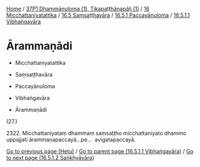 
[Home](/) / [37P1 Dhammānuloma (1), Tikapaṭṭhānapāḷi (1)](../../../../../37P1.md) / [16 Micchattaniyatattika](../../../../16.md) / [16.5 Saṃsaṭṭhavāra](../../../16.5.md) / [16.5.1 Paccayānuloma](../../16.5.1.md) / [16.5.1.1 Vibhaṅgavāra](../16.5.1.1.md)

# Ārammaṇādi

* Micchattaniyatattika

* Saṃsaṭṭhavāra

* Paccayānuloma

* Vibhaṅgavāra

* Ārammaṇādi

(27.)

2322\. Micchattaniyataṃ dhammaṃ saṃsaṭṭho micchattaniyato dhammo uppajjati ārammaṇapaccayā…pe…  avigatapaccayā.

[Go to previous page (Hetu)](Hetu.md) / [Go to parent page (16.5.1.1 Vibhaṅgavāra)](../16.5.1.1.md) / [Go to next page (16.5.1.2 Saṅkhyāvāra)](../16.5.1.2.md)


